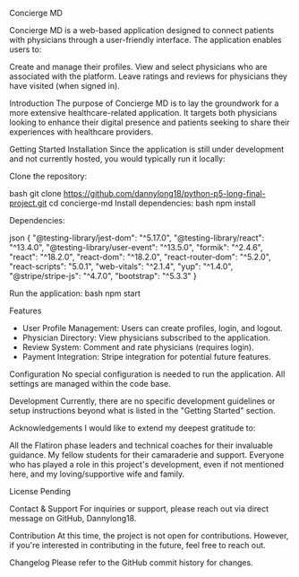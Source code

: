 Concierge MD

Concierge MD is a web-based application designed to connect patients with physicians through a user-friendly interface. The application enables users to:

Create and manage their profiles.
View and select physicians who are associated with the platform.
Leave ratings and reviews for physicians they have visited (when signed in).

Introduction
The purpose of Concierge MD is to lay the groundwork for a more extensive healthcare-related application. It targets both physicians looking to enhance their digital presence and patients seeking to share their experiences with healthcare providers.

Getting Started
Installation
Since the application is still under development and not currently hosted, you would typically run it locally:

Clone the repository:

bash
git clone https://github.com/dannylong18/python-p5-long-final-project.git
cd concierge-md
Install dependencies:
bash
npm install

Dependencies:

json
{
"@testing-library/jest-dom": "^5.17.0",
"@testing-library/react": "^13.4.0",
"@testing-library/user-event": "^13.5.0",
"formik": "^2.4.6",
"react": "^18.2.0",
"react-dom": "^18.2.0",
"react-router-dom": "^5.2.0",
"react-scripts": "5.0.1",
"web-vitals": "^2.1.4",
"yup": "^1.4.0",
"@stripe/stripe-js": "^4.7.0",
"bootstrap": "^5.3.3"
}

Run the application:
bash
npm start

Features
- User Profile Management: Users can create profiles, login, and logout.
- Physician Directory: View physicians subscribed to the application.
- Review System: Comment and rate physicians (requires login).
- Payment Integration: Stripe integration for potential future features.

Configuration
No special configuration is needed to run the application. All settings are managed within the code base.

Development
Currently, there are no specific development guidelines or setup instructions beyond what is listed in the "Getting Started" section.

Acknowledgements
I would like to extend my deepest gratitude to:

All the Flatiron phase leaders and technical coaches for their invaluable guidance.
My fellow students for their camaraderie and support.
Everyone who has played a role in this project's development, even if not mentioned here, and my loving/supportive wife and family.

License
Pending

Contact & Support
For inquiries or support, please reach out via direct message on GitHub, Dannylong18.

Contribution
At this time, the project is not open for contributions. However, if you're interested in contributing in the future, feel free to reach out.

Changelog
Please refer to the GitHub commit history for changes.
